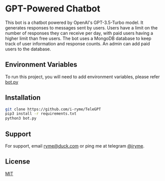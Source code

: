 # GPT-Powered Chatbot
This bot is a chatbot powered by OpenAI's GPT-3.5-Turbo model. It generates responses to messages sent by users. Users have a limit on the number of responses they can receive per day, with paid users having a higher limit than free users. The bot uses a MongoDB database to keep track of user information and response counts. An admin can add paid users to the database.

## Environment Variables

To run this project, you will need to add environment variables, please refer [bot.py](https://github.com/i-ryme/TeleGPT/blob/main/bot.py)

## Installation

```bash
git clone https://github.com/i-ryme/TeleGPT
pip3 install -r requirements.txt
python3 bot.py
```

## Support

For support, email ryme@duck.com or ping me at telegram [@iryme](https://telegram.me/iryme).
## License

[MIT](https://choosealicense.com/licenses/mit/)
